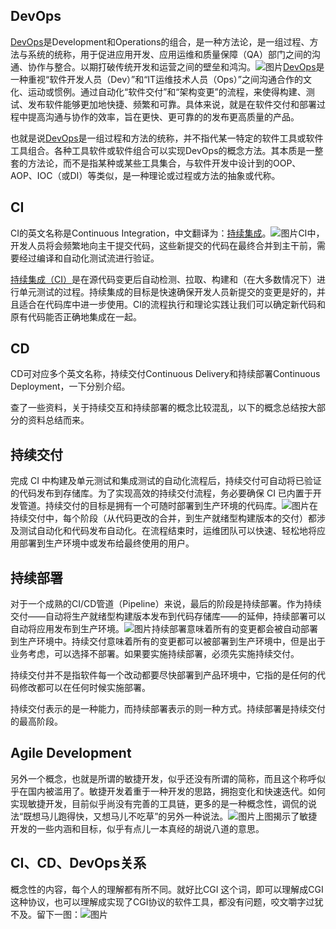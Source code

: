 ## DevOps

[DevOps](http://mp.weixin.qq.com/s?__biz=MzI0MDQ4MTM5NQ==&mid=2247488442&idx=2&sn=4bd13ebf1975dd75d79929272e5e6711&chksm=e91b76a6de6cffb0a2d68ae9a8469ac19a85bdf5e8be9bf945ac8347651ebbc6a5108ca20a73&scene=21#wechat_redirect)是Development和Operations的组合，是一种方法论，是一组过程、方法与系统的统称，用于促进应用开发、应用运维和质量保障（QA）部门之间的沟通、协作与整合。以期打破传统开发和运营之间的壁垒和鸿沟。![图片](https://mmbiz.qpic.cn/mmbiz_png/tuSaKc6SfPp3VTuibaiaCibduicia9btH8Ecr7GYXOAE335LciaeF3D6BtHQo5nQH2VWTcSM9VSdicQAABljrib6DicUPWQ/640?wx_fmt=png&tp=webp&wxfrom=5&wx_lazy=1&wx_co=1)[DevOps](http://mp.weixin.qq.com/s?__biz=MzI0MDQ4MTM5NQ==&mid=2247491328&idx=1&sn=ac1def9c84e1c2a2bad4bd7eed2f2974&chksm=e91b7a1cde6cf30aafe836e6e3023e4032522c0e41bb4cce56620fd0d310c613cac164b94ea5&scene=21#wechat_redirect)是一种重视“软件开发人员（Dev）”和“IT运维技术人员（Ops）”之间沟通合作的文化、运动或惯例。通过自动化“软件交付”和“架构变更”的流程，来使得构建、测试、发布软件能够更加地快捷、频繁和可靠。具体来说，就是在软件交付和部署过程中提高沟通与协作的效率，旨在更快、更可靠的的发布更高质量的产品。

也就是说[DevOps](http://mp.weixin.qq.com/s?__biz=MzI0MDQ4MTM5NQ==&mid=2247495238&idx=2&sn=b6a4378b649b194b6bc3ae7c83ff3e46&chksm=e9188b5ade6f024c6991860d12c103370b51580234f7a169cf2e5a96a4294f2e72fecd440c0b&scene=21#wechat_redirect)是一组过程和方法的统称，并不指代某一特定的软件工具或软件工具组合。各种工具软件或软件组合可以实现DevOps的概念方法。其本质是一整套的方法论，而不是指某种或某些工具集合，与软件开发中设计到的OOP、AOP、IOC（或DI）等类似，是一种理论或过程或方法的抽象或代称。

## CI

CI的英文名称是Continuous Integration，中文翻译为：[持续集成](http://mp.weixin.qq.com/s?__biz=MzI0MDQ4MTM5NQ==&mid=2247491042&idx=3&sn=c5be7a416d0613b3ec89507d5f8e832d&chksm=e91b78fede6cf1e8dde69008cb14613035013ded01e8b99990030616344115922f072e41011c&scene=21#wechat_redirect)。![图片](https://mmbiz.qpic.cn/mmbiz_png/tuSaKc6SfPp3VTuibaiaCibduicia9btH8Ecr6GowxHmgT9Ower4TR1JAmNLpcw3RaMzbpZokHsq8TEgZiaGYIvREgkA/640?wx_fmt=png&tp=webp&wxfrom=5&wx_lazy=1&wx_co=1)CI中，开发人员将会频繁地向主干提交代码，这些新提交的代码在最终合并到主干前，需要经过编译和自动化测试流进行验证。

[持续集成（CI）](http://mp.weixin.qq.com/s?__biz=MzI0MDQ4MTM5NQ==&mid=2247499493&idx=3&sn=4453fb452640045f0b7a2b020a4de61a&chksm=e9189bf9de6f12ef78a70fd575f1e76b377fd454539e94b9e869270a99fb08f48278154be2fa&scene=21#wechat_redirect)是在源代码变更后自动检测、拉取、构建和（在大多数情况下）进行单元测试的过程。持续集成的目标是快速确保开发人员新提交的变更是好的，并且适合在代码库中进一步使用。CI的流程执行和理论实践让我们可以确定新代码和原有代码能否正确地集成在一起。

## CD

CD可对应多个英文名称，持续交付Continuous Delivery和持续部署Continuous Deployment，一下分别介绍。

查了一些资料，关于持续交互和持续部署的概念比较混乱，以下的概念总结按大部分的资料总结而来。

## 持续交付

完成 CI 中构建及单元测试和集成测试的自动化流程后，持续交付可自动将已验证的代码发布到存储库。为了实现高效的持续交付流程，务必要确保 CI 已内置于开发管道。持续交付的目标是拥有一个可随时部署到生产环境的代码库。![图片](https://mmbiz.qpic.cn/mmbiz_png/tuSaKc6SfPp3VTuibaiaCibduicia9btH8EcrTjRF1k5HDibeeK8C99W4Hk5jKXMcE9n4kYLTMO6llltcqMJfebicrekw/640?wx_fmt=png&tp=webp&wxfrom=5&wx_lazy=1&wx_co=1)在持续交付中，每个阶段（从代码更改的合并，到生产就绪型构建版本的交付）都涉及测试自动化和代码发布自动化。在流程结束时，运维团队可以快速、轻松地将应用部署到生产环境中或发布给最终使用的用户。

## 持续部署

对于一个成熟的CI/CD管道（Pipeline）来说，最后的阶段是持续部署。作为持续交付——自动将生产就绪型构建版本发布到代码存储库——的延伸，持续部署可以自动将应用发布到生产环境。![图片](https://mmbiz.qpic.cn/mmbiz_png/tuSaKc6SfPp3VTuibaiaCibduicia9btH8EcrHyZLYNKuSlD2VxHzbxniaqqSSNXS5x36uhnet4bxDE7KhxTI0gVKDpQ/640?wx_fmt=png&tp=webp&wxfrom=5&wx_lazy=1&wx_co=1)持续部署意味着所有的变更都会被自动部署到生产环境中。持续交付意味着所有的变更都可以被部署到生产环境中，但是出于业务考虑，可以选择不部署。如果要实施持续部署，必须先实施持续交付。

持续交付并不是指软件每一个改动都要尽快部署到产品环境中，它指的是任何的代码修改都可以在任何时候实施部署。

持续交付表示的是一种能力，而持续部署表示的则一种方式。持续部署是持续交付的最高阶段。

## Agile Development

另外一个概念，也就是所谓的敏捷开发，似乎还没有所谓的简称，而且这个称呼似乎在国内被滥用了。敏捷开发着重于一种开发的思路，拥抱变化和快速迭代。如何实现敏捷开发，目前似乎尚没有完善的工具链，更多的是一种概念性，调侃的说法“既想马儿跑得快，又想马儿不吃草”的另外一种说法。![图片](https://mmbiz.qpic.cn/mmbiz_png/tuSaKc6SfPp3VTuibaiaCibduicia9btH8EcrwaicgJBicHz1wQCAahXhmKLTuYI8edp5icBibMcBgF0OdHd7cptXaPNiaJQ/640?wx_fmt=png&tp=webp&wxfrom=5&wx_lazy=1&wx_co=1)上图揭示了敏捷开发的一些内涵和目标，似乎有点儿一本真经的胡说八道的意思。

## CI、CD、DevOps关系

概念性的内容，每个人的理解都有所不同。就好比CGI 这个词，即可以理解成CGI这种协议，也可以理解成实现了CGI协议的软件工具，都没有问题，咬文嚼字过犹不及。留下一图：![图片](https://mmbiz.qpic.cn/mmbiz_png/tuSaKc6SfPp3VTuibaiaCibduicia9btH8Ecraic4WZwqzDwbxrOLq4q3sdxbQCchTbgXx3TWxqEP5RjBClZUfBRjtibw/640?wx_fmt=png&tp=webp&wxfrom=5&wx_lazy=1&wx_co=1)